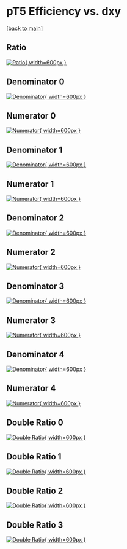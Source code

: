 # pT5 Efficiency vs. dxy

[[back to main](./)]



## Ratio

[![Ratio](../mtv/var/pT5_loweta_321_0_eff_dxy.png){ width=600px }](../mtv/var/pT5_loweta_321_0_eff_dxy.pdf)

## Denominator 0

[![Denominator](../mtv/den/pT5_loweta_321_0_eff_dxy_den0.png){ width=600px }](../mtv/den/pT5_loweta_321_0_eff_dxy_den0.pdf)

## Numerator 0

[![Numerator](../mtv/num/pT5_loweta_321_0_eff_dxy_num0.png){ width=600px }](../mtv/num/pT5_loweta_321_0_eff_dxy_num0.pdf)

## Denominator 1

[![Denominator](../mtv/den/pT5_loweta_321_0_eff_dxy_den1.png){ width=600px }](../mtv/den/pT5_loweta_321_0_eff_dxy_den1.pdf)

## Numerator 1

[![Numerator](../mtv/num/pT5_loweta_321_0_eff_dxy_num1.png){ width=600px }](../mtv/num/pT5_loweta_321_0_eff_dxy_num1.pdf)

## Denominator 2

[![Denominator](../mtv/den/pT5_loweta_321_0_eff_dxy_den2.png){ width=600px }](../mtv/den/pT5_loweta_321_0_eff_dxy_den2.pdf)

## Numerator 2

[![Numerator](../mtv/num/pT5_loweta_321_0_eff_dxy_num2.png){ width=600px }](../mtv/num/pT5_loweta_321_0_eff_dxy_num2.pdf)

## Denominator 3

[![Denominator](../mtv/den/pT5_loweta_321_0_eff_dxy_den3.png){ width=600px }](../mtv/den/pT5_loweta_321_0_eff_dxy_den3.pdf)

## Numerator 3

[![Numerator](../mtv/num/pT5_loweta_321_0_eff_dxy_num3.png){ width=600px }](../mtv/num/pT5_loweta_321_0_eff_dxy_num3.pdf)

## Denominator 4

[![Denominator](../mtv/den/pT5_loweta_321_0_eff_dxy_den4.png){ width=600px }](../mtv/den/pT5_loweta_321_0_eff_dxy_den4.pdf)

## Numerator 4

[![Numerator](../mtv/num/pT5_loweta_321_0_eff_dxy_num4.png){ width=600px }](../mtv/num/pT5_loweta_321_0_eff_dxy_num4.pdf)

## Double Ratio 0

[![Double Ratio](../mtv/ratio/pT5_loweta_321_0_eff_dxy_ratio0.png){ width=600px }](../mtv/ratio/pT5_loweta_321_0_eff_dxy_ratio0.pdf)

## Double Ratio 1

[![Double Ratio](../mtv/ratio/pT5_loweta_321_0_eff_dxy_ratio1.png){ width=600px }](../mtv/ratio/pT5_loweta_321_0_eff_dxy_ratio1.pdf)

## Double Ratio 2

[![Double Ratio](../mtv/ratio/pT5_loweta_321_0_eff_dxy_ratio2.png){ width=600px }](../mtv/ratio/pT5_loweta_321_0_eff_dxy_ratio2.pdf)

## Double Ratio 3

[![Double Ratio](../mtv/ratio/pT5_loweta_321_0_eff_dxy_ratio3.png){ width=600px }](../mtv/ratio/pT5_loweta_321_0_eff_dxy_ratio3.pdf)

